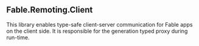 ## Fable.Remoting.Client

This library enables type-safe client-server communication for Fable apps on the client side. It is responsible for the generation typed proxy during run-time.
